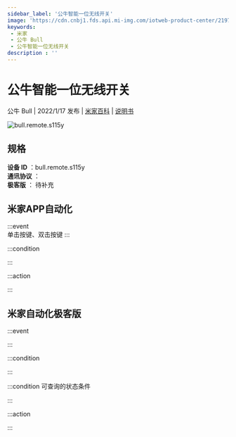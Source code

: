 ```yaml
---
sidebar_label: '公牛智能一位无线开关'
image: 'https://cdn.cnbj1.fds.api.mi-img.com/iotweb-product-center/21977004d2bb4f0e9500ab43e09332cb_1639991801047.png?GalaxyAccessKeyId=AKVGLQWBOVIRQ3XLEW&Expires=9223372036854775807&Signature=tw4qQWFmRoaRs4LCQOqHNSKE1d8='
keywords: 
 - 米家
 - 公牛 Bull
 - 公牛智能一位无线开关
description : ''
---
```

# 公牛智能一位无线开关

公牛 Bull | 2022/1/17 发布 | [米家百科](https://home.mi.com/webapp/content/baike/product/index.html?model=bull.remote.s115y) | [说明书](https://home.mi.com/views/introduction.html?model=bull.remote.s115y&region=cn)

![bull.remote.s115y](https://cdn.cnbj1.fds.api.mi-img.com/iotweb-product-center/21977004d2bb4f0e9500ab43e09332cb_1639991801047.png?GalaxyAccessKeyId=AKVGLQWBOVIRQ3XLEW&Expires=9223372036854775807&Signature=tw4qQWFmRoaRs4LCQOqHNSKE1d8=)

## 规格  
> 
**设备 ID** ：bull.remote.s115y  
**通讯协议** ：  
**极客版**  ： 待补充 


## 米家APP自动化  

:::event  
单击按键、双击按键
:::

:::condition  

:::

:::action   

:::

## 米家自动化极客版  

:::event  

:::

:::condition  

:::

:::condition 可查询的状态条件  

:::

:::action  

:::

        
